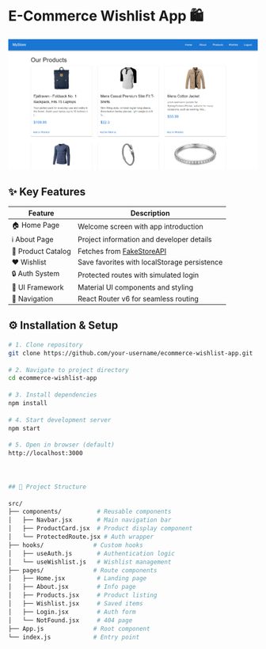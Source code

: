 # E-Commerce Wishlist App 🛍️

<div align="center">
  <img src="/ecommerce-wishlist-app/src/assets/readme.png" alt="App Screenshot" width="850"/>
</div>

## ✨ Key Features
| Feature | Description |
|---------|-------------|
| 🏠 Home Page | Welcome screen with app introduction |
| ℹ️ About Page | Project information and developer details |
| 🛒 Product Catalog | Fetches from [FakeStoreAPI](https://fakestoreapi.com) |
| ❤️ Wishlist | Save favorites with localStorage persistence |
| 🔒 Auth System | Protected routes with simulated login |
| 🎨 UI Framework | Material UI components and styling |
| 🧭 Navigation | React Router v6 for seamless routing |

## ⚙️ Installation & Setup
```bash
# 1. Clone repository
git clone https://github.com/your-username/ecommerce-wishlist-app.git

# 2. Navigate to project directory
cd ecommerce-wishlist-app

# 3. Install dependencies
npm install

# 4. Start development server
npm start

# 5. Open in browser (default)
http://localhost:3000



## 📂 Project Structure

src/
├── components/          # Reusable components
│   ├── Navbar.jsx       # Main navigation bar
│   ├── ProductCard.jsx  # Product display component
│   └── ProtectedRoute.jsx # Auth wrapper
├── hooks/              # Custom hooks
│   ├── useAuth.js       # Authentication logic
│   └── useWishlist.js   # Wishlist management
├── pages/              # Route components
│   ├── Home.jsx         # Landing page
│   ├── About.jsx        # Info page
│   ├── Products.jsx     # Product listing
│   ├── Wishlist.jsx     # Saved items
│   ├── Login.jsx        # Auth form
│   └── NotFound.jsx     # 404 page
├── App.js              # Root component
└── index.js            # Entry point